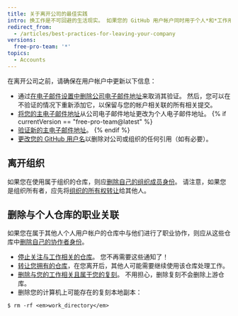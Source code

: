 ```yaml
---
title: 关于离开公司的最佳实践
intro: 换工作是不可回避的生活现实。 如果您的 GitHub 用户帐户同时用于个人*和*工作用途，那么您在离开公司或组织的时候需要注意一些问题。
redirect_from:
  - /articles/best-practices-for-leaving-your-company
versions:
  free-pro-team: '*'
topics:
  - Accounts
---
```


在离开公司之前，请确保在用户帐户中更新以下信息：

- 通过[在电子邮件设置中删除公司电子邮件地址](/articles/changing-your-primary-email-address)来取消其验证。 然后，您可以在不验证的情况下重新添加它，以保留与您的帐户相关联的所有相关提交。
- [将您的主电子邮件地址](/articles/changing-your-primary-email-address)从公司电子邮件地址更改为个人电子邮件地址。
{% if currentVersion == "free-pro-team@latest" %}
- [验证新的主电子邮件地址](/articles/verifying-your-email-address)。
{% endif %}
- [更改您的 GitHub 用户名](/articles/changing-your-github-username)以删除对公司或组织的任何引用（如有必要）。

## 离开组织

如果您在使用属于组织的仓库，则应[删除自己的组织成员身份](/articles/removing-yourself-from-an-organization)。 请注意，如果您是组织所有者，应先将[组织的所有权转让](/articles/transferring-organization-ownership)给其他人。

## 删除与个人仓库的职业关联

如果您在属于其他人个人用户帐户的仓库中与他们进行了职业协作，则应从这些仓库中[删除自己的协作者身份](/articles/removing-yourself-from-a-collaborator-s-repository)。

- [停止关注与工作相关的仓库](https://github.com/watching)。 您不再需要这些通知了！
- [转让您拥有的仓库](/articles/how-to-transfer-a-repository)，在您离开后，其他人可能需要继续使用该仓库处理工作。
- [删除与您的工作相关且属于您的复刻](/articles/deleting-a-repository)。 不用担心，删除复刻不会删除上游仓库。
- 删除您的计算机上可能存在的复刻本地副本：

```shell
$ rm -rf <em>work_directory</em>
```
